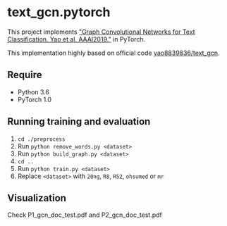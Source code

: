 # text_gcn.pytorch

This project implements ["Graph Convolutional Networks for Text Classification. Yao et al. AAAI2019."](https://arxiv.org/abs/1809.05679) in PyTorch.

This implementation highly based on official code [yao8839836/text_gcn](<https://github.com/yao8839836/text_gcn>).

## Require

* Python 3.6
* PyTorch 1.0

## Running training and evaluation

1. `cd ./preprocess`
2. Run `python remove_words.py <dataset>`
3. Run `python build_graph.py <dataset>`
4. `cd ..`
5. Run `python train.py <dataset>`
6. Replace `<dataset>` with `20ng`, `R8`, `R52`, `ohsumed` or `mr`

## Visualization

Check P1_gcn_doc_test.pdf and P2_gcn_doc_test.pdf
